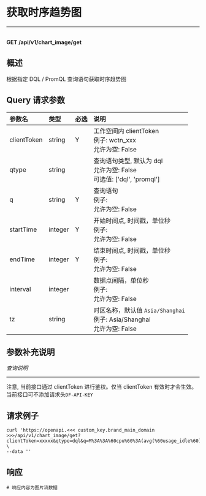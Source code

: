 # 获取时序趋势图

---

<br />**GET /api/v1/chart_image/get**

## 概述
根据指定 DQL / PromQL 查询语句获取时序趋势图




## Query 请求参数

| 参数名        | 类型     | 必选   | 说明              |
|:-----------|:-------|:-----|:----------------|
| clientToken | string | Y | 工作空间内 clientToken<br>例子: wctn_xxx <br>允许为空: False <br> |
| qtype | string |  | 查询语句类型, 默认为 dql<br>允许为空: False <br>可选值: ['dql', 'promql'] <br> |
| q | string | Y | 查询语句<br>例子:  <br>允许为空: False <br> |
| startTime | integer | Y | 开始时间点, 时间戳，单位秒<br>例子:  <br>允许为空: False <br> |
| endTime | integer | Y | 结束时间点, 时间戳，单位秒<br>例子:  <br>允许为空: False <br> |
| interval | integer |  | 数据点间隔，单位秒<br>例子:  <br>允许为空: False <br> |
| tz | string |  | 时区名称，默认值 `Asia/Shanghai`<br>例子: Asia/Shanghai <br>允许为空: False <br> |

## 参数补充说明

*查询说明*

--------------

注意, 当前接口通过 clientToken 进行鉴权。仅当 clientToken 有效时才会生效。当前接口可不添加请求头`DF-API-KEY`




## 请求例子
```shell
curl 'https://openapi.<<< custom_key.brand_main_domain >>>/api/v1/chart_image/get?clientToken=xxxxx&qtype=dql&q=M%3A%3A%60cpu%60%3A(avg(%60usage_idle%60))%20BY%20%60host%60&interval=60&startTime=1743391592&endTime=1743392492&tz=Asia%2FShanghai' \
--data ''
```




## 响应
```shell
# 响应内容为图片流数据 
```




